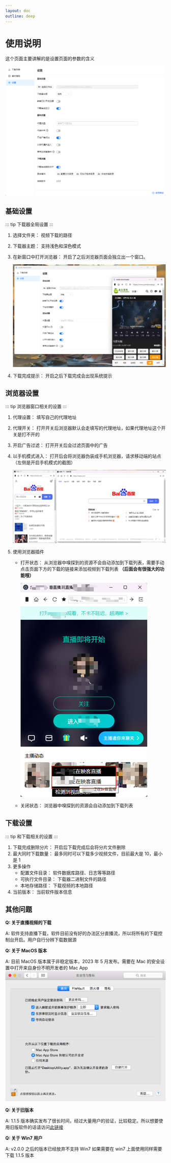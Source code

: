 ```yaml
---
layout: doc
outline: deep
---
```


# 使用说明

这个页面主要讲解的是设置页面的参数的含义

![step 1](./images/documents-step1.png)

## 基础设置

::: tip
下载器全局设置
:::

1. 选择文件夹： 视频下载的路径

2. 下载器主题： 支持浅色和深色模式

3. 在新窗口中打开浏览器： 开启了之后浏览器页面会独立出一个窗口。

   ![step 1](./images/documents-step2.png)

4. 下载完成提示： 开启之后下载完成会出现系统提示

## 浏览器设置

::: tip
浏览器窗口相关的设置
:::

1. 代理设置： 填写自己的代理地址

2. 代理开关： 打开开关后浏览器默认会走填写的代理地址，如果代理地址这个开关是打不开的

3. 开启广告过滤： 打开开关后会过滤页面中的广告

4. 以手机模式进入： 打开后会将浏览器伪装成手机浏览器，请求移动端的站点（左侧是开启手机模式的截图）

   ![step 2](./images/documents-step3.png)

5. 使用浏览器插件

   - 打开状态： 从浏览器中嗅探到的资源不会自动添加到下载列表，需要手动点击页面下方的下载的链接来添加视频到下载列表 **（后面会有很强大的功能哦）**

     ![step 3](./images/documents-step4.png)

   - 关闭状态： 浏览器中嗅探到的资源会自动添加到下载列表

## 下载设置

::: tip
和下载相关的设置
:::

1. 下载完成删除分片： 开启后下载完成后会将分片文件删除
2. 最大同时下载数量： 最多同时可以下载多少视频文件，目前最大是 10，最小是 1
3. 更多操作
   - 配置文件目录： 软件数据库路径、日志等等路径
   - 可执行文件目录： 下载器二进制文件的路径
   - 本地存储路径： 下载视频的本地路径
4. 当前版本： 当前软件版本信息

## 其他问题

**Q: 关于直播视频的下载**

A: 软件支持直播下载，软件目前没有好的办法区分直播流，所以将所有的下载控制台开启。用户自行分辨下载数据源

**Q: 关于 MacOS 版本**

A: 目前 MacOS 版本属于非稳定版本，2023 年 5 月发布。需要在 Mac 的安全设置中打开来自身份不明开发者的 Mac App
![QA1](./images/documents-qa1.png)

**Q: 关于旧版本**

A: 1.1.5 版本确实发布了很长时间，经过大量用户的验证，比较稳定。所以想要使用旧版软件的话请访问[此链接](https://baidu.com)

**Q: 关于 Win7 用户**

A: v2.0.0 之后的版本已经放弃不支持 Win7 如果需要在 win7 上面使用同样需要下载 1.1.5 版本
